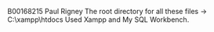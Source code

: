 B00168215 Paul Rigney The root directory for all these files -> C:\xampp\htdocs Used Xampp and My SQL Workbench.
